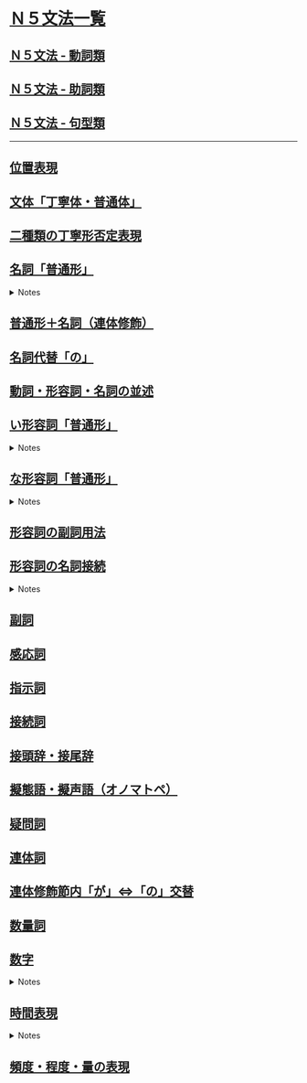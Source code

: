 # [Ｎ５文法一覧](https://www.youtube.com/playlist?list=PLynCeSdpMqxD4OJHjNB3QkmfzfD7B_s67)

## [Ｎ５文法 - 動詞類](N5_grammar_verbs.md)
## [Ｎ５文法 - 助詞類](N5_grammar_particles.md)
## [Ｎ５文法 - 句型類](N5_grammar_sentence.md)

---

## [位置表現](https://youtu.be/VhGUps4dn3Y)


## [文体「丁寧体・普通体」](https://youtu.be/u5YluISdV9s)

## [二種類の丁寧形否定表現](https://youtu.be/SUGleiQ4Z8s)

## [名詞「普通形」](https://youtu.be/dlqTPC91x1E)

<details><summary markdown="span">Notes</summary>

- 普通型是指在日文中，隨著對方身份的不同，說話的方式也會相應改變。
- 例如，當你第一次與陌生人或客戶交談，或在公司裡說話時，可能需要使用比較正式的說法，這就是丁寧型。
- 當你和家人或朋友交談時，就不需要那麼正式的說法，這就是普通型。
- 因此，初學者可能會經常聽到「です/じゃありません」這樣的說法。
- 然而，在連續的日文對話中，人們通常會使用比較隨意的說法，更像是和家人或朋友聊天，因此比較少用到「です/じゃありません」這樣的語言形式。
- 當然，在與日本人交流時，我建議你們首先學習丁寧型的說法。當你第一次與日本人見面時，應該使用丁寧型的說法。
- 當日本人告訴你們你們很熟悉了，不必那麼客氣時，你們就可以使用普通型的說法。

||丁寧|普通|
|--|--|--|
|現在肯定|学生`です`|学生`だ`|
|現在否定|学生`じゃありません`|学生`じゃない`|
|過去肯定|学生`でした|学生`だった`|
|過去否定|学生`じゃありませんでした`|学生`じゃなかった`|

- 其實，這個變化完全跟形容詞的普通型變化一樣，因此變化形式包括「だ」、「じゃない」、「だった」和「じゃなかった」。基本上，形容詞也是這樣變化的。
- 如果以單詞為單位來看，可以分為丁寧型和普通型。而句子使用丁寧型、普通型則稱為丁寧體或普通體。
- 使用丁寧型/體時，語氣比較正式。而當與家人朋友交談時，則不需要那麼正式，可以使用普通型/體。
- 以上是以名詞結尾的句子，從丁寧體到普通體的變化，整個會話的文體都變得比較坦白、比較客氣的說法。

||丁寧|普通|
|--|--|--|
|現在肯定|明日の天氣は雨てす。|明日の天氣は雨`だ`|
|現在否定|私は會社員じゃありません。|私は會社員`じゃない`|
|過去肯定|三年前、私はここの教師てした。|三年前、私はここの教師`だった`|
|過去否定|大昔、日本の首都は東京じゃありませんでした。|大昔、日本の首都は東京。`じゃなかった`|

除了以上提到的文型，還有很多普通型的用法。

- 疑問句: 如果使用普通體，就不需要使用「です」，也不需要用表示疑問的「か」。如果要在書信中表達，還需要加上一個問號。

||丁寧|普通|
|--|--|--|
|疑問句|今日は金曜日ですか。|今日は金曜日?|

- 「～とき」（～的時候）用於問什麼時候，前面可以是動詞、名詞，都可能接受普通型，例如「我以前是學生的時候，經常在這家店吃午餐」。
- 「～でしょう？」表示確認的語氣，例如「山田先生是單身吧？」這些文型中也會用到普通型。


[例文](https://youtu.be/dlqTPC91x1E?t=559)

### **父は高校の教師だ**

Eng: "My father is a high school teacher."

| Word | Romaji | Role | Meaning |
| --- | --- | --- | --- |
| 父 | chi-chi | Subject | father |
| は | wa | Particle | topic marker |
| 高校 | kou-kou | Adjective | high school |
| の | no | Particle | possession marker |
| 教師 | kyou-shi | Predicate | teacher |
| だ | da | Copula | the plain form of the copula "to be" |


### **彼女は独身じゃない。もう結婚している。**

Eng: "She is not single. She's already married."

| Word | Romaji | Role | Meaning |
| --- | --- | --- | --- |
| 彼女 | ka-no-jo | Subject | she, girlfriend |
| は | wa | Particle | topic marker |
| 独身 | do-kushin | Noun | single |
| じゃない | ja-nai | Negation | negative form of the copula だ (da) |
| もう | mo-u | Adverb | already |
| 結婚している | kek-kon-shi-te-i-ru | Predicate | present continuous form of the verb 結婚する (kekkon suru, "to marry") |

### **先週沖縄へ行った。しかし、滞在中ずっと雨だった。**

Eng: "I went to Okinawa last week. However, it rained throughout my stay."

| Word | Romaji | Role | Meaning |
| --- | --- | --- | --- |
| 先週 | sen-shuu | Noun | last week |
| 沖縄 | o-ki-na-wa | Noun | Okinawa |
| へ | e | Particle | marks direction to which action is done |
| 行った | i-ku-tta | Predicate | past tense of the verb 行く (i-ku, "to go") |
| しかし | shi-ka-shi | Conjunction | however |
| 滞在中 | tai-zai-chuu | Noun | stay / during the stay |
| ずっと | zu-tto | Adverb | continuously |
| 雨 | a-me | Noun | rain |
| だった | da-tta | Predicate | past tense of the copula だ (da) |

### **福袋の中身は私が欲しい物じゃなかった。**

Eng: "The contents of the lucky bag weren't what I wanted."

| Word | Romaji | Role | Meaning |
| --- | --- | --- | --- |
| 福袋 | fu-kubu-ku-ro | Subject | lucky bag |
| の | no | Particle | indicates possession or description |
| 中身 | na-ka-mi | Object | contents |
| は | wa | Particle | topic marker |
| 私 | wa-ta-shi | Subject | I, me |
| が | ga | Particle | marks the subject of the sentence |
| 欲しい | ho-shi-i | Adjective | wanted, desired |
| 物 | mo-no | Object | thing |
| じゃなかった | ja-na-ka-tta | Predicate | negative past tense of the copula verb だ (da) to indicate "was not" |

[会話](https://youtu.be/dlqTPC91x1E?t=589)

### **今度、出張でブラジルへ行くよ。**

Eng: "I'm going to Brazil on a business trip next time."

| Word | Romaji | Role | Meaning |
| --- | --- | --- | --- |
| 今度 | kon-do | Noun | next time |
| 、 | 、 | Particle | separates elements in the sentence |
| 出張 | shu-chou | Noun | business trip |
| で | de | Particle | indicates the means or location |
| ブラジル | bu-ra-ji-ru | Noun | Brazil |
| へ | e | Particle | indicates the destination of the action |
| 行く | i-ku | Verb | to go |
| よ | yo | Particle | indicates emphasis or assertion |

### **へえ。ブラジルの言葉はスペイン語？**

Eng: "Oh, is the language of Brazil Spanish?"

| Word | Romaji | Role | Meaning |
| --- | --- | --- | --- |
| へえ | he-e | Interjection | "Oh" or "I see" |
| 。 | 。 | Symbol | End of sentence |
| ブラジル | bu-ra-ji-ru | Subject | Brazil |
| の | no | Particle | Indicates possession or association |
| 言葉 | ko-to-ba | Subject | Language |
| は | wa | Particle | Marks the topic of the sentence |
| スペイン語 | su-pe-i-n-go | Object | Spanish language |
| ？ | ？ | Symbol | Question mark, indicates a question |

### **いや、スペイン語じゃない。ポルトガル語だよ。**

Eng: "No, it's not Spanish. It's Portuguese."

| Word | Romaji | Role | Meaning |
| --- | --- | --- | --- |
| いや | i-ya | Interjection | no |
| スペイン語 | su-pe-i-n-go | Noun | Spanish language |
| じゃない | ja-nai | Negative form of copula | isn't |
| ポルトガル語 | po-ru-to-ga-ru-go | Noun | Portuguese language |
| だ | da | Copula | is |
| よ | yo | Particle | emphasis, assertion |

### **そうか。出張、がんばってね。**

Eng: "Oh I see. Good luck on your business trip."

| Word | Romaji | Role | Meaning |
| --- | --- | --- | --- |
| そうか | sou ka | Interjection | "Oh I see" |
| 出張 | shu-chou | Noun | business trip |
| がんばって | gan-bat-te | Verb | do your best |
| ね | ne | Particle | sentence-ending particle for emphasis or seeking agreement |

</summary></details>


## [普通形＋名詞（連体修飾）](https://youtu.be/fuNoYEBG-Bw)


## [名詞代替「の」](https://youtu.be/y5cmsp1XBks)

## [動詞・形容詞・名詞の並述](https://youtu.be/J80cLZHYUuc)

## [い形容詞「普通形」](https://youtu.be/rKQWoxJvzrE)

<details><summary markdown="span">Notes</summary>

- 普通型就是比較坦白的說法的時候，就是用到普通型。 い行形容詞的丁寧型改變成普通型是非常簡單，就是不講“です”就好。
- 所謂比較坦白的時候，就像是跟朋友跟家人講話的時候。丁寧型的話很禮貌，但是有一點人跟人的心理上的距離比較有一點遠的感覺。那很親近的關係的話不用那麼客氣，用普通型來對話就好。
- 所以譬如說： 現在肯定丁寧型：「このラーメンは美味しい`です`」，這個拉麪很好吃，這個是比較有禮貌的說法。那朋友之間家人之間講話就是「このラーメンは美味しい」這樣子講就好。

||丁寧形|普通形|
|--|--|--|
|現在肯定|おいしい`です`|おいしい|
|現在否定|おいしくない`です`|おいしくない|
|過去肯定|おいしかった`です`|おいしかった|
|過去否定|おいしくなかった`です`|おいしくなかった|

普通型的用處不一定這些，還有有一些文型式就是用到普通型的，像：

**～とき　～的時候**

- 眠いとき、コーヒーを飲みます。想睡覺的時候喝咖啡，那這個「眠いです」會去掉「です」變成普通形的形式。

**～でしょう？　～對不對**

- 表示對方確認的時候，要跟對方確認一些內容的時候用這個「でしょう」對不對的時候。
- 北海道寒かったでしょう？北海道很冷對不對？有一個人去北海道玩，然後回來了，我問他北海道很冷對不對？那就是因爲已經去回來了，所以過去的事情我問「北海道寒かった」過去肯定型「でしょう」對不對，用的是普通型。

</summary></details>


## [な形容詞「普通形」](https://youtu.be/ckd01Su3YNY)

<details><summary markdown="span">Notes</summary>

||丁寧形|普通形|
|--|--|--|
|現在肯定|靜か`です`|靜か`だ`|
|現在否定|靜か`じゃありません`|靜か`じゃない`|
|過去肯定|靜か`でした`|靜か`だった`|
|過去否定|靜か`じゃありませんでした`|靜か`じゃなかった`|


- 像之前介紹的動詞和い形容詞一樣，普通型是一種坦白、親近的對話口氣，適用於與家人、朋友的會話中，無需客氣。
- 普通形的現在肯定形[だ]的部分並不一定出現，如在疑問句中，可以直接去掉だ，例如「今週の土曜日は暇ですか？」可以寫成「今週の土曜日は暇？」而不必加上だ。

- 除了與家人和朋友的對話之外，還有一些特定的文型需要使用普通形。例如

**～とき　～的時候**

- 「元気だった時、よく山に登りました」，表示「我健康的時候，常常去爬山」。

**～でしょう？　～對不對**

- 「中村さんは歌が`上手`でしょう？」表示「中村小姐很會唱歌對不對？」這時要使用「上手でしょう？」而不是加上だ。


</summary></details>


## [形容詞の副詞用法](https://youtu.be/neY8weBna98)

## [形容詞の名詞接続](https://youtu.be/G-WeQQwGgyo)

<details><summary markdown="span">Notes</summary>

日文的形容詞有兩種：一種是い形容詞，另一種是な形容詞。

い形容詞是以い結尾的形容詞，當修飾名詞時直接加在後面。

- 例如：高い山（高的山）。

而な形容詞的尾巴不固定，需要在後面加上な再接名詞。

- 例如：静かな町（安靜的小鎮）。

此外，在日語中，當名詞要修飾另一個名詞時，會使用の。但注意的是，の只用於名詞接名詞，而不用於形容詞接名詞的情況。

- 例如：日本語の本（日文的書）。

</summary></details>


## [副詞](https://youtu.be/4uuRpPKbxYM)
## [感応詞](https://youtu.be/yTM-G1xa63Q)
## [指示詞](https://youtu.be/oLFV9NVepJs)
## [接続詞](https://youtu.be/bjcSp93qvhs)
## [接頭辞・接尾辞](https://youtu.be/qVEqeNEPpqA)
## [擬態語・擬声語（オノマトペ）](https://youtu.be/VvUwbqtzI0U)
## [疑問詞](https://youtu.be/Ff_Ca_WGZDA)
## [連体詞](https://youtu.be/Tg7rIpkBiPA)
## [連体修飾節内「が」⇔「の」交替](https://youtu.be/3hC8yIxB_aY)

## [数量詞](https://youtu.be/_CBGGYQ-M40)

## [数字](https://youtu.be/3fqzAjezi2k)

<details><summary markdown="span">Notes</summary>

在日語中，每個數字有時候有多種發音，或是有促音變化等。

- 零的發音有兩種。一種是「ゼロ」，就是英文的「zero」，另一種是「れい」，就是中文的漢字「零」的發音。
  - 在較年長的人中，比較常用「れい」這種發音。
  - 但在深夜零點的時候，例如深夜0時15分，大部分人會念「れい」，很少人念「ゼロ」。
  - 但我覺得念「zero」的人越來越多，所以這邊寫兩種發音。
- 然後注意一下4「よん」的發音。如果有放數量詞，例如「四元」、「4年級」等，數量詞的開頭發音如果是「あ行」或「ね行」，4的發音就變成「よ」。所以這個是為了讓發音更加順口。
- 再來是0、4、7、9有「少數的發音」。這是指比較少用的發音。
  - 當把數字個別念，例如公車的號碼、房間號碼、或是像台灣的101大樓等，這時候遇到0479就會用少用發音。
- 例如，101大樓可以念成「いち `まる` いち ビル」，306房間可以念成「さん `まる`ろく」。其中的「まる」的意思是「圈圈/丸」，就是比較少用的0的說法。
- 然後，這個4的「し」的發音真的很少用。比較像快速念1234的「いち に さん し」，所以有人會念「し」，但其他的時候真的很少出現。例如四月的時候，「四月」這樣子念，其他時候真的很少出現這種發音。
- 七的少用用法「しち」也是很少用。主要用在「七月」、「十七號」、「七時」等部分。但7分鐘的話還是用「ななふん」，所以要注意。
- 九的少用用法「く」也是
- 日語中存在一種復古的發音，稱為中古音。中古音源自中文，而不同於現代日語中的一、二、三、四聲，它包含平聲、上聲、去聲和入聲，且有些音很短，類似於台語中促音的發音。

||常用發音|少用發音|復古發音|復古運用時機|回かい|冊さつ|點てん|杯はい|
|---|---|---|--|--|--|--|--|--|
|0|ゼロ れい | まる ||||
|1|いち|  |いっ|か　さ　た　は|いっかい|いっさつ|いってん|いっぱい|
|2|に|  |||
|3|さん|  |||
|4|よん（よ）|し  |||
|5|ご|  |||
|6|ろく|  |ろっ|か　＿　＿　は|ろっかい|`ろく`さつ|`ろく`てん|ろっぱい|
|7|なな|しち|||
|8|はち|  |はっ|か　さ　た　は|はっかい|はっさつ|はってん|はっぱい|
|9|きゅう| く|||
|10|じゅう|  |じゅっ（じっ）|か　さ　た　は|じゅっかい|じゅっさつ|じゅってん|じゅっぱい|


</summary></details>

## [時間表現](https://youtu.be/QRyu_Yud0gs)

<details><summary markdown="span">Notes</summary>

日語中文數字的發音，一般使用自古以來的日本念法或從中國轉來的數字念法。由於現代社會的共同使用，這兩種念法的部分會產生特別之處。

- [中文轉來的數字發音](https://youtu.be/QRyu_Yud0gs?t=156)，是「1: いち、2: に、3: さん、4: し、5: ご、6: ろく、7: しち、8: はち、9: きゅう or く、10: じゅう」。
- [日文傳統的數字發音](https://youtu.be/QRyu_Yud0gs?t=191)，是「1: ひ、2: ふ、3: み、4: よ、5: いつ、6: む、7: なな、8: や、9: ここの、10: とお」。

![](imgs/number_chi_jp.JPG)


基本上跟隨中國傳來的數字發音的有...

![](imgs/chi_time_num.JPG)

- [月](https://youtu.be/QRyu_Yud0gs?t=30): 基本上跟隨中國傳來的數字發音
  - 特別注意: 4 (しがつ) [不念よ], 7（しちがつ）[不念なな], 9（くがつ）[不念きゅう]

- [小時](https://youtu.be/QRyu_Yud0gs?t=577)
- [分](https://youtu.be/QRyu_Yud0gs?t=662)
  - 同數字規則，後面是は行1 6 8 10會有促音變化

1-10 日比較接近古音

- [幾日](https://youtu.be/QRyu_Yud0gs?t=335)
- 大致上 1-10「日」的表現法跟日本古來音相同，但1號的發音卻與眾不同。
  - 這是因為源自日語的關係。月初的日語念法為「つきたち（月立）」，其中「たち」意為開始。
  - 例如「立冬」即指冬季的開始。
  - 而一個月的開始則被稱為「ついたち」，由「月立」轉化而來。
  - 因此，一號的發音不是從數字而來，而是源自「一個月的開始」的意思，讀作「ついたち」。
  - 2-10日大致上參照古音。 2: ふつか、3: みっか、4: よっか、5: いつか、6: むいか、7: なのか、8: ようか(8與古音比較不同)、9: ここのか、10: とおか。
- 11 之後回到中國傳來的數字規則

![](imgs/day.JPG)


- [星期/曜日](https://youtu.be/QRyu_Yud0gs?t=470)
![](imgs/weekday.JPG)


[例文](https://youtu.be/QRyu_Yud0gs?t=794)

### **今日は2020年3月13日、金曜日です。**

Eng: "Today is Friday, March 13, 2020."

| Word | Romaji | Role | Meaning |
| --- | --- | --- | --- |
| 今日 | kyoo | Subject | today |
| は | wa | Particle | marks the subject of the sentence |
| 2020年3月13日 | nii-sen-ni-jyuu-nen san-gatsu juu-san-nichi | Subject | March 13, 2020 |
| 、| 、| Particle | separates the date from the day of the week |
| 金曜日 | kin-yoo-bi | Predicate | Friday |
| です | desu | Copula | to be (polite) |

### **東京は夜の7時です。ニューヨークは今何時ですか。**

Eng: "It's 7 PM in Tokyo. What time is it now in New York?"

| Word | Romaji | Role | Meaning |
| --- | --- | --- | --- |
| 東京 | tou-kyou | Subject | Tokyo |
| は | wa | Particle | topic marker particle |
| 夜 | yoru | Noun | night |
| の | no | Particle | possessive particle |
| 7時 | shichi-ji | Noun | 7 o'clock |
| です | desu | Verb | to be |
| ニューヨーク | nyuu-yooku | Subject | New York |
| は | wa | Particle | topic marker particle |
| 今 | ima | Adverb | now |
| 何時 | nan-ji | Noun | what time |
| ですか | desu ka | Verb | to be (question form) |

### **私は毎朝8時に起きます。**

Eng: "I wake up at 8 o'clock every morning."

| Word | Romaji | Role | Meaning |
| --- | --- | --- | --- |
| 私 | wa-ta-shi | Subject | I |
| は | wa | Particle | topic particle |
| 毎朝 | mai-asa | Noun | every morning |
| 8時 | ha-ji | Noun | 8 o'clock |
| に | ni | Particle | marks the time when the action occurs |
| 起きます | o-ki-masu | Predicate | present tense of the verb 起きる (o-ki-ru, "to wake up") |

### **学校の授業は9時半から16時50分までです。**

Eng: "School classes are from 9:30 to 16:50."

| Word | Romaji | Role | Meaning |
| --- | --- | --- | --- |
| 学校 | ga-kou | Subject | school |
| の | no | Particle | indicates possession |
| 授業 | ju-gyou | Object | class/lesson |
| は | wa | Particle | marks the topic of the sentence |
| 9時半 | ku-ji-han | Object | 9:30 |
| から | kara | Particle | indicates starting point |
| 16時50分 | ju-roku-ji-go-juppun | Object | 16:50 |
| まで | ma-de | Particle | indicates end point |
| です | desu | Copula | to be verb indicating politeness |



[会話](https://youtu.be/QRyu_Yud0gs?t=828)

### **明日は何時に来ましょうか。**

Eng: "What time shall we come tomorrow?"

| Word | Romaji | Role | Meaning |
| --- | --- | --- | --- |
| 明日 | ashita | Noun | tomorrow |
| は | wa | Particle | topic marker |
| 何時 | nan-ji | Noun | what time |
| に | ni | Particle | indicates time |
| 来ましょうか | ki-ma-shou-ka | Predicate | polite expression for "shall we come" (stem of the verb 来る (ku-ru, "to come") + auxiliary verb ましょう (ma-shou) for suggestion or invitation + question particle か (ka)) |

### **発表会は10時ですから、発表会が始まる前に**

Eng: "The presentation is at 10 o'clock, so before the presentation starts"

| Word | Romaji | Role | Meaning |
| --- | --- | --- | --- |
| 発表会 | hap-pyou-kai | Subject | presentation, announcement meeting |
| は | wa | Particle | marks the topic of the sentence |
| 10時 | juu-ji | Noun | 10 o'clock |
| ですから | desu-kara | Conjunction | because, so |
| 発表会が始まる | hap-pyou-kai ga ha-ji-ma-ru | Predicate | the presentation starts |
| 前に | mae-ni | Adverb | before |

### **来てください。**

| Word | Romaji | Role | Meaning |
| --- | --- | --- | --- |
| 来て | ki-te | Predicate | the te-form of the verb 来る (ku-ru, "to come") |
| ください | ku-da-sai | Suffix | a request, similar to "please" in English |

### **わかりました。じゃ、10時10分前にここへ来ますね。**

Eng: "Understood. I'll come here by 10:10 then."

| Word | Romaji | Role | Meaning |
| --- | --- | --- | --- |
| わかりました | wa-ka-ri-ma-shi-ta | Predicate | past tense of the verb 分かる (wa-ka-ru, "to understand") |
| じゃ | ja | Particle | a contracted form of では (de-wa), meaning "then" or "in that case" |
| 10時10分前に | ju-u-ji-tou-juu-fun-mae-ni | Adverbial phrase | "before 10:10" |
| ここへ | ko-ko-e | Particle | "here" (to this place) |
| 来ます | ki-ma-su | Predicate | future tense of the verb 来る (ku-ru, "to come") |
| ね | ne | Particle | a sentence-ending particle used to seek agreement or confirmation |


### **はい。お願いします。**

Eng: "Yes. Please."

| Word | Romaji | Role | Meaning |
| --- | --- | --- | --- |
| はい | ha-i | Particle | an affirmative response, "yes" |
| お願いします | o-ne-gai-shi-masu | Predicate | a polite expression of request, "please" |

</summary></details>





## [頻度・程度・量の表現](https://youtu.be/x32zi7cGVQg)
